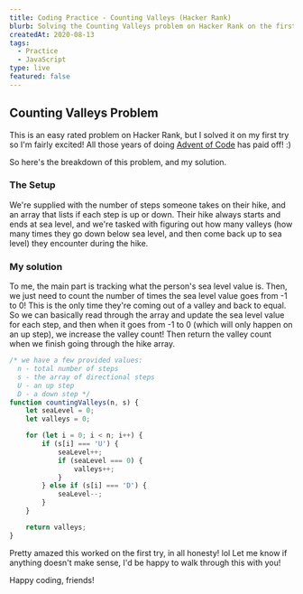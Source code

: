 ```yaml
---
title: Coding Practice - Counting Valleys (Hacker Rank)
blurb: Solving the Counting Valleys problem on Hacker Rank on the first try!
createdAt: 2020-08-13
tags:
  - Practice
  - JavaScript
type: live
featured: false
---
```


## Counting Valleys Problem

This is an easy rated problem on Hacker Rank, but I solved it on my first try so I'm fairly excited! All those years of doing [Advent of Code](https://adventofcode.com) has paid off! :)

So here's the breakdown of this problem, and my solution.

### The Setup

We're supplied with the number of steps someone takes on their hike, and an array that lists if each step is up or down. Their hike always starts and ends at sea level, and we're tasked with figuring out how many valleys (how many times they go down below sea level, and then come back up to sea level) they encounter during the hike.

### My solution

To me, the main part is tracking what the person's sea level value is. Then, we just need to count the number of times the sea level value goes from -1 to 0! This is the only time they're coming out of a valley and back to equal. So we can basically read through the array and update the sea level value for each step, and then when it goes from -1 to 0 (which will only happen on an up step), we increase the valley count! Then return the valley count when we finish going through the hike array.

```js
/* we have a few provided values:
  n - total number of steps
  s - the array of directional steps
  U - an up step
  D - a down step */
function countingValleys(n, s) {
    let seaLevel = 0;
    let valleys = 0;

    for (let i = 0; i < n; i++) {
        if (s[i] === 'U') {
            seaLevel++;
            if (seaLevel === 0) {
                valleys++;
            }
        } else if (s[i] === 'D') {
            seaLevel--;
        }
    }

    return valleys;
}
```

Pretty amazed this worked on the first try, in all honesty! lol Let me know if anything doesn't make sense, I'd be happy to walk through this with you!

Happy coding, friends!
